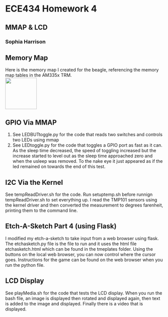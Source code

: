 # ECE434 Homework 4
## MMAP & LCD
### Sophia Harrison 

## Memory Map
Here is the memory map I created for the beagle, referencing the memory map tables in the AM335x TRM.<br>
<img src="https://user-images.githubusercontent.com/56809512/211339552-1ff70a0e-bb65-4c29-a8cd-d72cb8dffde4.png" width="100">

## GPIO Via MMAP
1. See LEDBUTtoggle.py for the code that reads two switches and controls two LEDs using mmap
2. See LEDtoggle.py for the code that toggles a GPIO port as fast as it can. As the sleep time decreased, the speed of toggling increased but the increase started to level out as the sleep time 
approached zero and when the usleep was removed. To the nake eye it just appeared as if the led remained on towards the end of this test. 

## I2C Via the Kernel
See tempReadDriver.sh for the code. Run setuptemp.sh before runnign tempReadDriver.sh to set everything up.
I read the TMP101 sensors using the kernel driver and then converted the measurement to degrees farenheit, printing them to the command line. 

## Etch-A-Sketch Part 4 (using Flask)
I modified my etch-a-sketch to take input from a web browser using flask. The etchasketch.py file is the file to run and it uses the html file etchasketch.html which can be found in the tmeplates folder. Using the buttons on the local web browser, you can now control where the cursor goes. Instructions for the game can be found on the web browser when you run the python file.

## LCD Display
See playMedia.sh for the code that tests the LCD display. When you run the bash file, an image is displayed then rotated and displayed again, then text is added to the image and displayed. Finally there is a video that is displayed. 
